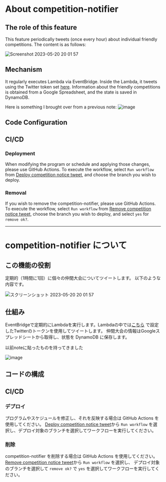 # About competition-notifier

## The role of this feature
This feature periodically tweets (once every hour) about individual friendly competitions. The content is as follows:

![Screenshot 2023-05-20 20 01 57](https://github.com/kobarasukimaro/auto-pokemon-friendly-competition-notifier/assets/17419944/b0e6fcaf-ca98-4a96-92fa-0a713e29f542)

## Mechanism
It regularly executes Lambda via EventBridge. Inside the Lambda, it tweets using the Twitter token set [here](https://github.com/kobarasukimaro/auto-pokemon-friendly-competition-notifier/blob/main/common-resources/README.md#register-with-the-parameter-store). Information about the friendly competitions is obtained from a Google Spreadsheet, and the state is saved in DynamoDB.

Here is something I brought over from a previous note:
![image](https://github.com/kobarasukimaro/auto-pokemon-friendly-competition-notifier/assets/17419944/04fcd5a0-0c41-45a9-b982-ce91ffb07302)

## Code Configuration

## CI/CD
### Deployment
When modifying the program or schedule and applying those changes, please use GitHub Actions.
To execute the workflow, select `Run workflow` from [Deploy competition notice tweet](https://github.com/kobarasukimaro/auto-pokemon-friendly-competition-notifier/actions/workflows/deploy_competition_notice_tweet.yml), and choose the branch you wish to deploy.

### Removal
If you wish to remove the competition-notifier, please use GitHub Actions.
To execute the workflow, select `Run workflow` from [Remove competition notice tweet](https://github.com/kobarasukimaro/auto-pokemon-friendly-competition-notifier/actions/workflows/remove_competition_notice_tweet.yml), choose the branch you wish to deploy, and select `yes` for `remove ok?`.

---

# competition-notifier について

## この機能の役割
定期的（1時間に1回）に個々の仲間大会についてツイートします。
以下のような内容です。

![スクリーンショット 2023-05-20 20 01 57](https://github.com/kobarasukimaro/auto-pokemon-friendly-competition-notifier/assets/17419944/b0e6fcaf-ca98-4a96-92fa-0a713e29f542)



## 仕組み
EventBridgeで定期的にLambdaを実行します。Lambdaの中では[こちら](https://github.com/kobarasukimaro/auto-pokemon-friendly-competition-notifier/blob/main/common-resources/README.md#register-with-the-parameter-store) で設定したTwitterのトークンを使用してツイートします。
仲間大会の情報はGoogleスプレッドシートから取得し、状態を DynamoDB に保存します。

以前noteに貼ったものを持ってきました

![image](https://github.com/kobarasukimaro/auto-pokemon-friendly-competition-notifier/assets/17419944/04fcd5a0-0c41-45a9-b982-ce91ffb07302)

## コードの構成

## CI/CD
### デプロイ
プログラムやスケジュールを修正し、それを反映する場合は GitHub Actions を使用してください。
[Deploy competition notice tweet](https://github.com/kobarasukimaro/auto-pokemon-friendly-competition-notifier/actions/workflows/deploy_competition_notice_tweet.yml)から `Run workflow` を選択し、デプロイ対象のブランチを選択してワークフローを実行してください。

### 削除
competition-notifier を削除する場合は GitHub Actions を使用してください。
[Remove competition notice tweet](https://github.com/kobarasukimaro/auto-pokemon-friendly-competition-notifier/actions/workflows/remove_competition_notice_tweet.yml)から `Run workflow` を選択し、 デプロイ対象のブランチを選択して `remove ok?` で `yes` を選択してワークフローを実行してください。
